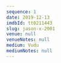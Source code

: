 ```yaml
---
sequence: 1
date: 2019-12-13
imdbId: tt0211443
slug: jason-x-2001
venue: null
venueNotes: null
medium: Vudu
mediumNotes: null
---
```



